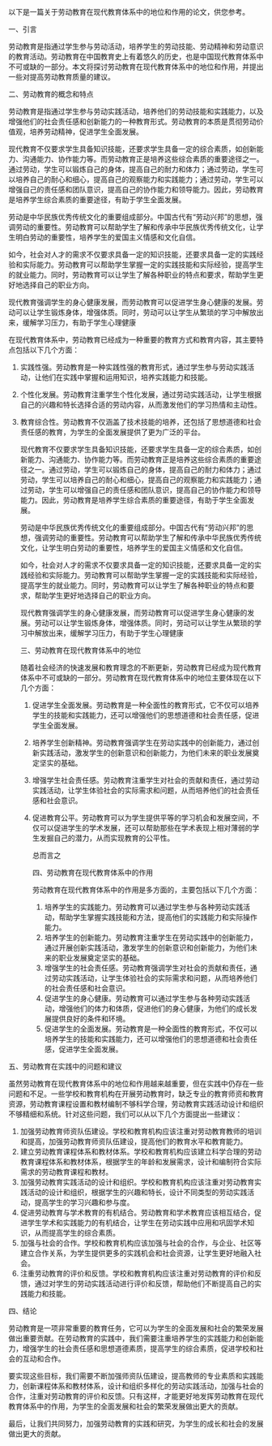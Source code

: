 以下是一篇关于劳动教育在现代教育体系中的地位和作用的论文，供您参考。

一、引言

劳动教育是指通过学生参与劳动活动，培养学生的劳动技能、劳动精神和劳动意识的教育活动。劳动教育在中国教育史上有着悠久的历史，也是中国现代教育体系中不可或缺的一部分。本文将探讨劳动教育在现代教育体系中的地位和作用，并提出一些对提高劳动教育质量的建议。

二、劳动教育的概念和特点

劳动教育是指通过学生参与劳动实践活动，培养他们的劳动技能和实践能力，以及增强他们的社会责任感和创新能力的一种教育形式。劳动教育的本质是贯彻劳动价值观，培养劳动精神，促进学生全面发展。

  现代教育不仅要求学生具备知识技能，还要求学生具备一定的综合素质，如创新能力、沟通能力、协作能力等。而劳动教育正是培养这些综合素质的重要途径之一。通过劳动，学生可以锻炼自己的身体，提高自己的耐力和体力；通过劳动，学生可以培养自己的耐心和细心，提高自己的观察能力和实践能力；通过劳动，学生可以增强自己的责任感和团队意识，提高自己的协作能力和领导能力。因此，劳动教育是培养学生综合素质的重要途径，有助于学生全面发展。

​     劳动是中华民族优秀传统文化的重要组成部分。中国古代有“劳动兴邦”的思想，强调劳动的重要性。劳动教育可以帮助学生了解和传承中华民族优秀传统文化，让学生明白劳动的重要性，培养学生的爱国主义情感和文化自信。

​     如今，社会对人才的需求不仅要求具备一定的知识技能，还要求具备一定的实践经验和实际能力。劳动教育可以帮助学生掌握一定的实践技能和实际经验，提高学生的就业能力。同时，劳动教育可以让学生了解各种职业的特点和要求，帮助学生更好地选择自己的职业方向。

​      现代教育强调学生的身心健康发展，而劳动教育可以促进学生身心健康的发展。劳动可以让学生锻炼身体，增强体质。同时，劳动可以让学生从繁琐的学习中解放出来，缓解学习压力，有助于学生心理健康

在现代教育体系中，劳动教育已经成为一种重要的教育方式和教育内容，其主要特点包括以下几个方面：

1. 实践性强。劳动教育是一种实践性强的教育形式，通过学生参与劳动实践活动，让他们在实践中掌握和运用知识，培养实践能力和技能。

2. 个性化发展。劳动教育注重学生个性化发展，通过劳动实践活动，让学生根据自己的兴趣和特长选择合适的劳动内容，从而激发他们的学习热情和主动性。

3. 教育综合性。劳动教育不仅涵盖了技术技能的培养，还包括了思想道德和社会责任感的教育，为学生的全面发展提供了更为广泛的平台。

   

     现代教育不仅要求学生具备知识技能，还要求学生具备一定的综合素质，如创新能力、沟通能力、协作能力等。而劳动教育正是培养这些综合素质的重要途径之一。通过劳动，学生可以锻炼自己的身体，提高自己的耐力和体力；通过劳动，学生可以培养自己的耐心和细心，提高自己的观察能力和实践能力；通过劳动，学生可以增强自己的责任感和团队意识，提高自己的协作能力和领导能力。因此，劳动教育是培养学生综合素质的重要途径，有助于学生全面发展。

   ​     劳动是中华民族优秀传统文化的重要组成部分。中国古代有“劳动兴邦”的思想，强调劳动的重要性。劳动教育可以帮助学生了解和传承中华民族优秀传统文化，让学生明白劳动的重要性，培养学生的爱国主义情感和文化自信。

   ​     如今，社会对人才的需求不仅要求具备一定的知识技能，还要求具备一定的实践经验和实际能力。劳动教育可以帮助学生掌握一定的实践技能和实际经验，提高学生的就业能力。同时，劳动教育可以让学生了解各种职业的特点和要求，帮助学生更好地选择自己的职业方向。

   ​      现代教育强调学生的身心健康发展，而劳动教育可以促进学生身心健康的发展。劳动可以让学生锻炼身体，增强体质。同时，劳动可以让学生从繁琐的学习中解放出来，缓解学习压力，有助于学生心理健康

   三、劳动教育在现代教育体系中的地位

   随着社会经济的快速发展和教育理念的不断更新，劳动教育已经成为现代教育体系中不可或缺的一部分。劳动教育在现代教育体系中的地位主要体现在以下几个方面：

   1. 促进学生全面发展。劳动教育是一种全面性的教育形式，它不仅可以培养学生的技能和实践能力，还可以增强他们的思想道德和社会责任感，促进学生全面发展。

   2. 培养学生创新精神。劳动教育强调学生在劳动实践中的创新能力，通过创新实践活动，激发学生的创新意识和创新能力，为他们未来的职业发展奠定坚实的基础。

   3. 增强学生社会责任感。劳动教育注重学生对社会的贡献和责任，通过劳动实践活动，让学生体验社会的实际需求和问题，从而培养他们的社会责任感和社会意识。

   4. 促进教育公平。劳动教育可以为学生提供平等的学习机会和发展空间，不仅可以促进学生的学术发展，还可以帮助那些在学术表现上相对薄弱的学生发掘自己的潜力，从而实现教育的公平性。

      总而言之

      四、劳动教育在现代教育体系中的作用

      劳动教育在现代教育体系中的作用是多方面的，主要包括以下几个方面：

      1. 培养学生的实践能力。劳动教育可以通过学生参与各种劳动实践活动，帮助学生掌握实践技能和方法，提高他们的实践能力和实际操作能力。
      2. 培养学生的创新能力。劳动教育注重学生在劳动实践中的创新能力，通过开展创新实践活动，激发学生的创新意识和创新能力，为他们未来的职业发展奠定坚实的基础。
      3. 增强学生的社会责任感。劳动教育强调学生对社会的贡献和责任，通过劳动实践活动，让学生体验社会的实际需求和问题，从而培养他们的社会责任感和社会意识。
      4. 促进学生的身心健康。劳动教育可以通过学生参与各种劳动实践活动，增强他们的体力和体质，促进他们的身心健康，为他们的成长发展提供良好的条件和环境。
      5. 促进学生的全面发展。劳动教育是一种全面性的教育形式，不仅可以培养学生的技能和实践能力，还可以增强他们的思想道德和社会责任感，促进学生全面发展。

五、劳动教育在实践中的问题和建议

虽然劳动教育在现代教育体系中的地位和作用越来越重要，但在实践中仍存在一些问题和不足。一些学校和教育机构在开展劳动教育时，缺乏专业的教育师资和教育资源，劳动教育课程设置和教材编制不够科学合理，劳动教育实践活动设计和组织不够精细和系统。针对这些问题，我们可以从以下几个方面提出一些建议：

1. 加强劳动教育师资队伍建设。学校和教育机构应该注重对劳动教育教师的培训和提高，加强劳动教育师资队伍建设，提高他们的教育水平和教育能力。
2. 建立劳动教育课程体系和教材体系。学校和教育机构应该建立科学合理的劳动教育课程体系和教材体系，根据学生的年龄和发展需求，设计和编制符合实际需求的劳动教育课程和教材。
3. 加强劳动教育实践活动的设计和组织。学校和教育机构应该注重对劳动教育实践活动的设计和组织，根据学生的兴趣和特长，设计不同类型的劳动实践活动，提高学生的学习兴趣和参与度。
4. 促进劳动教育与学术教育的有机结合。劳动教育和学术教育应该相互结合，促进学生学术和实践能力的有机结合，让学生在劳动实践中应用和巩固学术知识，从而提高学生的综合素质。
5. 加强与社会的合作。学校和教育机构应该加强与社会的合作，与企业、社区等建立合作关系，为学生提供更多的实践机会和社会资源，让学生更好地融入社会。
6. 注重劳动教育的评价和反馈。学校和教育机构应该注重对劳动教育的评价和反馈，通过对学生的劳动实践活动进行评价和反馈，帮助他们不断提高自己的实践能力和技能。

四、结论

劳动教育是一项非常重要的教育任务，它可以为学生的全面发展和社会的繁荣发展做出重要贡献。在劳动教育的实践中，我们需要注重培养学生的实践能力和创新能力，增强学生的社会责任感和思想道德素质，提高学生的综合素质，促进学校和社会的互动和合作。

要实现这些目标，我们需要不断加强师资队伍建设，提高教师的专业素质和实践能力，创新课程体系和教材体系，设计和组织多样化的劳动实践活动，加强与社会的合作，注重对劳动教育的评价和反馈。只有这样，才能更好地发挥劳动教育在现代教育体系中的作用，为学生的全面发展和社会的繁荣发展做出更大的贡献。

最后，让我们共同努力，加强劳动教育的实践和研究，为学生的成长和社会的发展做出更大的贡献。